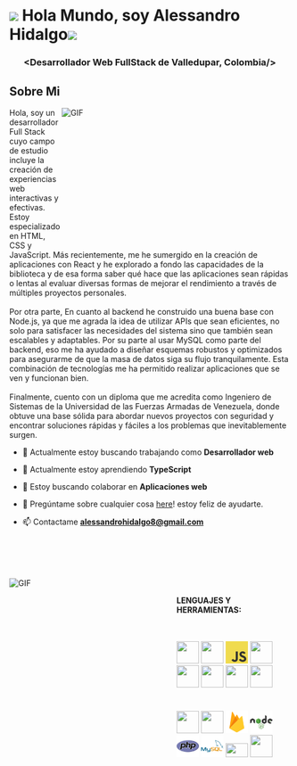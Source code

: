 ### <h1> <img src="https://github.com/JayantGoel001/JayantGoel001/blob/master/GIF/Earth.gif" width="24px" style="max-width:100%;"> Hola Mundo, soy Alessandro Hidalgo<img src="https://github.com/JayantGoel001/JayantGoel001/blob/master/GIF/Hi.gif" width="40px" /></h1>

<h3 align="center">
  &lt;Desarrollador Web FullStack de Valledupar, Colombia/&gt;
</h3>

<h2>Sobre Mi</h2>
  <a target="_blank">
  <img align="right" height="250" width="410" alt="GIF" src="https://github.com/JayantGoel001/JayantGoel001/blob/master/GIF/code.gif">
  </a>

<p>Hola, soy un desarrollador Full Stack cuyo campo de estudio incluye la creación de experiencias web interactivas y efectivas. Estoy especializado en HTML, CSS y JavaScript. Más recientemente, me he sumergido en la creación de aplicaciones con React y he explorado a fondo las capacidades de la biblioteca y de esa forma saber qué hace que las aplicaciones sean rápidas o lentas al evaluar diversas formas de mejorar el rendimiento a través de múltiples proyectos personales. <br/><br/>
  Por otra parte, En cuanto al backend he construido una buena base con Node.js, ya que me agrada la idea de utilizar APIs que sean eficientes, no solo para satisfacer las necesidades del sistema sino que también sean escalables y adaptables. Por su parte al usar MySQL como parte del backend, eso me ha ayudado a diseñar esquemas robustos y optimizados para asegurarme de que la masa de datos siga su flujo tranquilamente. Esta combinación de tecnologías me ha permitido realizar aplicaciones que se ven y funcionan bien. <br/><br/>
  Finalmente, cuento con un diploma que me acredita como Ingeniero de Sistemas de la Universidad de las Fuerzas Armadas de Venezuela, donde obtuve una base sólida para abordar nuevos proyectos con seguridad y encontrar soluciones rápidas y fáciles a los problemas que inevitablemente surgen.</p>


- 🔭 Actualmente estoy buscando trabajando como **Desarrollador web**
  
- 🌱 Actualmente estoy aprendiendo **TypeScript**
  
- 👯 Estoy buscando colaborar en **Aplicaciones web**
  
- 💬 Pregúntame sobre cualquier cosa [here](https://www.linkedin.com/in/alessandro-hidalgo-456476326/)! estoy feliz de ayudarte.
  
- 📫 Contactame **alessandrohidalgo8@gmail.com**
<br/>
<br/>




#

<a target="_blank"><img align="left" height="300" width="300" alt="GIF" src="https://github.com/JayantGoel001/JayantGoel001/blob/master/GIF/github.gif"></a>
<br/>


**LENGUAJES Y HERRAMIENTAS:**  


<br/>
<br/>
<code><img height="40" width="40" src="https://upload.wikimedia.org/wikipedia/commons/thumb/6/61/HTML5_logo_and_wordmark.svg/2048px-HTML5_logo_and_wordmark.svg.png"></code>
<code><img height="40" width="40" src="https://cdn.iconscout.com/icon/free/png-256/css-131-722685.png"></code>
<code><img height="40" width="40" src="https://raw.githubusercontent.com/github/explore/80688e429a7d4ef2fca1e82350fe8e3517d3494d/topics/javascript/javascript.png"></code>
<code><img height="40" width="40" src="https://cdn4.iconfinder.com/data/icons/logos-3/600/React.js_logo-512.png"></code>
<code><img height="40" width="40" src="https://cdn.worldvectorlogo.com/logos/tailwindcss.svg"></code>
<code><img height="40" width="40" src="https://upload.wikimedia.org/wikipedia/commons/thumb/b/b2/Bootstrap_logo.svg/1280px-Bootstrap_logo.svg.png"></code>
<code><img height="40" width="40" src="https://w7.pngwing.com/pngs/720/46/png-transparent-jquery-plain-wordmark-logo-icon-thumbnail.png"></code>
<code><img height="40" width="40" src="https://cdn-icons-png.flaticon.com/512/5968/5968705.png"></code>

#
<code><img height="40" width="40" src="https://upload.wikimedia.org/wikipedia/commons/thumb/3/3f/Git_icon.svg/1024px-Git_icon.svg.png"></code>
<code><img height="40" width="40" src="https://cdn-icons-png.flaticon.com/512/25/25231.png"></code>
<code><img height="40" width="40" src="https://raw.githubusercontent.com/github/explore/80688e429a7d4ef2fca1e82350fe8e3517d3494d/topics/firebase/firebase.png"></code>
<code><img height="40" width="40" src="https://raw.githubusercontent.com/devicons/devicon/master/icons/nodejs/nodejs-original-wordmark.svg"></code>
<code><img height="40" width="40" src="https://raw.githubusercontent.com/devicons/devicon/master/icons/php/php-original.svg"></code>
<code><img height="40" width="40" src="https://raw.githubusercontent.com/devicons/devicon/master/icons/mysql/mysql-original-wordmark.svg"></code>
<code><img height="25" width="40" src="https://upload.wikimedia.org/wikipedia/commons/thumb/d/db/Npm-logo.svg/2560px-Npm-logo.svg.png"></code>
<code><img height="40" width="40" src="https://upload.wikimedia.org/wikipedia/commons/thumb/9/9a/Visual_Studio_Code_1.35_icon.svg/1024px-Visual_Studio_Code_1.35_icon.svg.png"></code>


